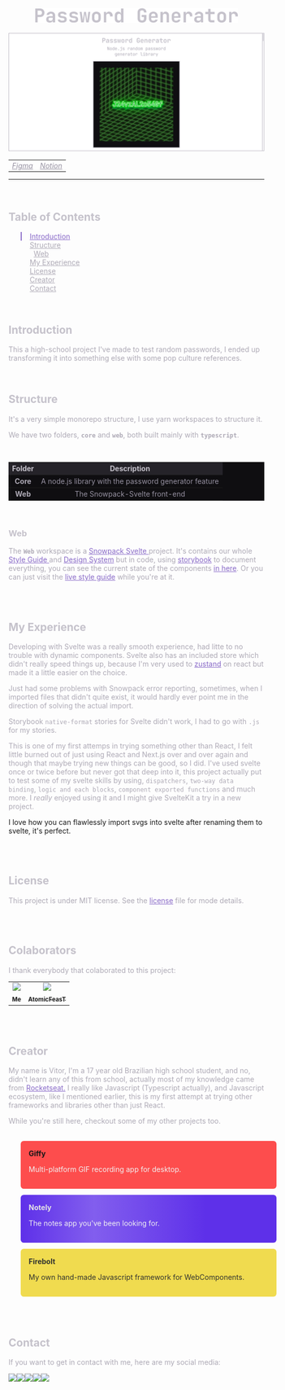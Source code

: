 <br />

<div align="center">
  <a href="https://vitorgouveia.github.io/PasswordGenerator">
    <img width="400px" src=".github/assets/password-generator.png" />
  </a>
</div>

<br />

<img src=".github/assets/cover.png" />

<div align="center">
  <table>
    <tr>
      <td valign="top">
        <a style="color: #9691A1; text-decoration: underline; font-style: italic;" href="https://www.figma.com/file/pJyx0DbawEh9lk2nZKapXp/PasswordGenerator?node-id=0%3A1">
          Figma
        </a>
      </td>
      <td valign="top">
        <a style="color: #9691A1; text-decoration: underline; font-style: italic;" href="https://vitorgouveia.notion.site/Password-Generator-6cf9deb75c4142ecbd703698e29fd06d">
          Notion
        </a>
      </td>
    </tr>
  </table>
</div>

---
<br />

<h2 style="color: #C5C2CB;">Table of Contents</h2>

<ul style="list-style: none;">
  <li>
    <a
      style="border-left: 2px solid #896AC8; padding-left: 1rem; color: #896AC8;"
      href="#introduction"
    >
      Introduction
    </a>
  </li>
  <li>
    <a
      style="border-left: 2px solid transparent; padding-left: 1rem; color: #AEAAB6;"
      href="#structure"
    >
      Structure
    </a>
    <ul style="list-style: none;">
      <li>
        <a
          style="border-left: 2px solid transparent; color: #AEAAB6;"
          href="#structure-web"
        >
          Web
        </a>
      </li>
    </ul>
  </li>
  <li>
    <a
      style="border-left: 2px solid transparent; padding-left: 1rem; color: #AEAAB6;"
      href="#my-experience"
    >
      My Experience
    </a>
  </li>
  <li>
    <a
      style="border-left: 2px solid transparent; padding-left: 1rem; color: #AEAAB6;"
      href="#license"
    >
      License
    </a>
  </li>
  <li>
    <a
      style="border-left: 2px solid transparent; padding-left: 1rem; color: #AEAAB6;"
      href="#creator"
    >
      Creator
    </a>
  </li>
  <li>
    <a
      style="border-left: 2px solid transparent; padding-left: 1rem; color: #AEAAB6;"
      href="#contact"
    >
      Contact
    </a>
  </li>
</ul>

<br />

<section>
  <h2 style="color: #C5C2CB;" id="introduction">
    <strong>Introduction</strong>
  </h2>

  <p style="color: #AEAAB6;">This a high-school project I've made to test random passwords, I ended up transforming it into something else with some pop culture references.
  </p>
</section>

<br />

<section>
  <h2 style="color: #C5C2CB;" id="structure">
    <strong>Structure</strong>
  </h2>
  
  <div>
    <p style="color: #AEAAB6;">It's a very simple monorepo structure, I use yarn workspaces to structure it.
    </p>
    <p style="color: #AEAAB6;">We have two folders, <code><strong>core</strong></code> and <code><strong>web</strong></code>, both built mainly with <code><strong>typescript</strong></code>.
    </p>
    <br />
    <table style="background: #0F0E11;">
      <tr style="background: #252329;">
        <th style="color: #C5C2CB;">Folder</th>
        <th style="color: #C5C2CB;">Description</th>
      </tr>
      <tr>
        <th style="color: #AEAAB6;">Core</th>
        <th style="color: #9691A1; font-weight: 400;">A node.js library with the password generator feature</th>
      </tr>
      <tr>
        <th style="color: #AEAAB6;">Web</th>
        <th style="color: #9691A1; font-weight: 400;">The Snowpack-Svelte front-end</th>
      </tr>
    </table>
  </div>

  <br />

  <div>
    <h3 style="color: #C5C2CB;" id="structure-web">Web</h3>
    <p style="color: #AEAAB6;">
      The <code><strong>Web</strong></code> workspace is a 
      <a style="color: #896AC8;" href="https://www.snowpack.dev">
        Snowpack
      </a>
      <a style="color: #896AC8;" href="https://svelte.dev">
        Svelte
      </a> project.
      It's contains our whole
      <a style="color: #896AC8;" href="https://www.figma.com/file/pJyx0DbawEh9lk2nZKapXp/PasswordGenerator?node-id=2%3A2">
        Style Guide
      </a> and <a style="color: #896AC8;" href="https://www.figma.com/file/pJyx0DbawEh9lk2nZKapXp/PasswordGenerator?node-id=8%3A10">Design System</a>
      but in code, using 
      <a style="color: #896AC8;" href="https://storybook.js.org">storybook</a>
      to document everything, you can see the current state of the components
      <a style="color: #896AC8;" href="https://vitorgouveia.github.io/PasswordGenerator/storybook">in here</a>. Or you can just visit the <a style="color: #896AC8;" href="https://vitorgouveia.github.io/PasswordGenerator/#/style-guide">live style guide</a> while you're at it.
      </p>
  </div>
</section>

<br />
<br />

<section>
  <h2 style="color: #C5C2CB;" id="my-experience">
    <strong>My Experience</strong>
  </h2>

  <div>
    <p style="color: #AEAAB6;">
      Developing with Svelte was a really smooth experience, had litte to no trouble with dynamic components. Svelte also has an included store which didn't really speed things up, because I'm very used to <a style="color: #896AC8;" href="https://zustand-demo.pmnd.rs">zustand</a> on react but made it a little easier on the choice.
    </p>
    <p style="color: #AEAAB6;">
      Just had some problems with Snowpack error reporting, sometimes, when I imported files that didn't quite exist, it would hardly ever point me in the direction of solving the actual import.
    </p>
    <p style="color: #AEAAB6;">
      Storybook <code>native-format</code> stories for Svelte didn't work, I had to go with <code>.js</code> for my stories.
    </p>
    <p style="color: #AEAAB6;">
      This is one of my first attemps in trying something other than React, I felt little burned out of just using React and Next.js over and over again and though that maybe trying new things can be good, so I did. I've used svelte once or twice before but never got that deep into it, this project actually put to test some of my svelte skills by using, <code>dispatchers</code>, <code>two-way data binding</code>, <code>logic and each blocks</code>, <code>component exported functions</code> and much more. I <i>really</i> enjoyed using it and I might give SvelteKit a try in a new project.
    </p>
    <p>
    I love how you can flawlessly import svgs into svelte after renaming them to svelte, it's perfect.
    </p>
  </div>
</section>

<br />
<br />

<section>
  <h2 style="color: #C5C2CB;" id="license">
    <strong>License</strong>
  </h2>

  <div>
    <p style="color: #AEAAB6;">
      This project is under MIT license. See the <a style="color: #896AC8;" href="LICENSE">license</a> file for mode details.
    </p>
  </div>
</section>

<br />
<br />

<section>
  <h2 style="color: #C5C2CB;" id="creator">
    <strong>Colaborators</strong>
  </h2>

  <div>
    <p style="color: #AEAAB6;">I thank everybody that colaborated to this project:</p>
    <table>
      <tr>
        <td align="center">
          <a href="http://github.com/vitorGouveia">
            <img src="https://avatars.githubusercontent.com/u/61664367?v=4" width="100px" ><br>
            <sub>
              <b>Me</b>
            </sub>
          </a>
        </td>
        <td align="center">
          <a href="http://github.com/AtomicFeasT">
            <img src="https://avatars.githubusercontent.com/u/69481863?v=4" width="100px" ><br>
            <sub>
              <b>AtomicFeasT</b>
            </sub>
          </a>
        </td>
      </tr>
    </table>
  </div>
</section>

<br />
<br />

<section>
  <h2 style="color: #C5C2CB;" id="creator">
    <strong>Creator</strong>
  </h2>

  <div>
    <p style="color: #AEAAB6;">
      My name is Vitor, I'm a 17 year old Brazilian high school student, and no, didn't learn any of this from school, actually most of my knowledge came from <a style="color: #896AC8;" href="https://rocketseat.com.br">Rocketseat.</a> I really like Javascript (Typescript actually), and Javascript ecosystem, like I mentioned earlier, this is my first attempt at trying other frameworks and libraries other than just React.
    </p>
    <p style="color: #AEAAB6;">
      While you're still here, checkout some of my other projects too.
      <br />
      <br />
      <ul style="width: 100%; display: flex; flex-direction: column; gap: 12px;">
        <a href="https://github.com/VitorGouveia/Giffy" style="background: #FD4D4D; padding: 1rem; border-radius: 6px; text-decoration: none;">
          <strong style="color: #171717;">Giffy</strong>
          <p style="color: #F1F1F1;">Multi-platform GIF recording app for desktop.</p>
        </a>
        <a href="https://github.com/VitorGouveia/Notely" style="background: linear-gradient(90deg, #5E30E9 0%, #825EEE 28.65%, #5E30E9 72.4%);
 padding: 1rem; border-radius: 6px; text-decoration: none;">
          <strong style="color: #E6E6E6;">Notely</strong>
          <p style="color: #F1F1F1;">The notes app you've been looking for.</p>
        </a>
        <a href="https://github.com/VitorGouveia/Notely" style="background: #F0DB4F;
 padding: 1rem; border-radius: 6px; text-decoration: none;">
          <strong style="color: #323330;">Firebolt</strong>
          <p style="color: #323330;">My own hand-made Javascript framework for WebComponents.</p>
        </a>
      </ul>
    </p>
  </div>
</section>

<br />
<br />

<section>
  <h2 style="color: #C5C2CB;" id="contact">
    <strong>Contact</strong>
  </h2>

  <div>
    <p style="color: #AEAAB6;">If you want to get in contact with me, here are my social media:</p>
    <div style="display: flex;">
      <a href="https://www.linkedin.com/in/vitor-neves-gomes-gouveia-08ba391a7">
        <img src="https://img.shields.io/badge/LinkedIn-FFFFFF?style=for-the-badge&logo=linkedin&logoColor=0A66C2" />
      </a>
      <a href="https://github.com/VitorGouveia">
        <img src="https://img.shields.io/badge/GitHub-000000?style=for-the-badge&logo=github&logoColor=light" />
      </a>
      <a href="#">
        <img src="https://img.shields.io/badge/Discord-000000?style=for-the-badge&logo=discord" />
      </a>
      <a href="https://twitter.com/VitorAvalanche">
        <img src="https://img.shields.io/badge/Twitter-000000?style=for-the-badge&logo=twitter" />
      </a>
      <a href="https://www.instagram.com/vitor_.gouveia">
        <img src="https://img.shields.io/badge/Instagram-000000?style=for-the-badge&logo=instagram" />
      </a>
    </div>
  </div>
</section>


